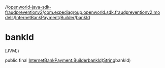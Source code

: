 //[openworld-java-sdk-fraudpreventionv2](../../../../index.md)/[com.expediagroup.openworld.sdk.fraudpreventionv2.models](../../index.md)/[InternetBankPayment](../index.md)/[Builder](index.md)/[bankId](bank-id.md)

# bankId

[JVM]\

public final [InternetBankPayment.Builder](index.md)[bankId](bank-id.md)([String](https://docs.oracle.com/javase/8/docs/api/java/lang/String.html)bankId)
